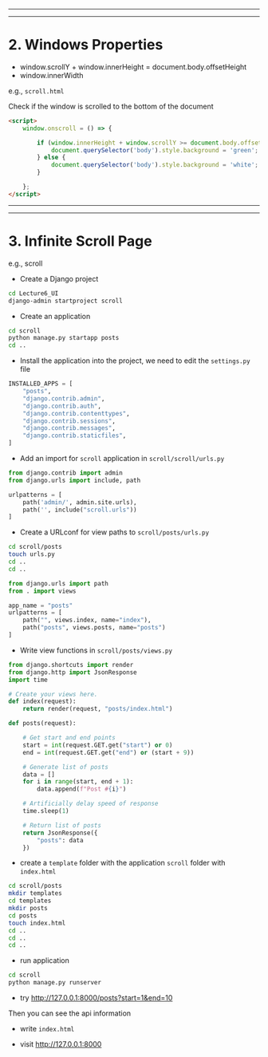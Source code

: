 
---
---
# 2. Windows Properties

- window.scrollY + window.innerHeight = document.body.offsetHeight
- window.innerWidth

e.g., `scroll.html`

Check if the window is scrolled to the bottom of the document
```html
<script>
    window.onscroll = () => {

        if (window.innerHeight + window.scrollY >= document.body.offsetHeight) {
            document.querySelector('body').style.background = 'green';
        } else {
            document.querySelector('body').style.background = 'white';
        }

    };
</script>
```

---
---
# 3. Infinite Scroll Page
e.g., scroll

- Create a Django project
```zsh
cd Lecture6_UI
django-admin startproject scroll
```

- Create an application
```zsh
cd scroll
python manage.py startapp posts
cd ..
```

- Install the application into the project, we need to edit the `settings.py` file
```python
INSTALLED_APPS = [
    "posts",
    "django.contrib.admin",
    "django.contrib.auth",
    "django.contrib.contenttypes",
    "django.contrib.sessions",
    "django.contrib.messages",
    "django.contrib.staticfiles",
]
```

- Add an import for `scroll` application in `scroll/scroll/urls.py`
```python
from django.contrib import admin
from django.urls import include, path

urlpatterns = [
    path('admin/', admin.site.urls),
    path('', include("scroll.urls"))
]
```

- Create a URLconf for view paths to `scroll/posts/urls.py`
```zsh
cd scroll/posts
touch urls.py
cd ..
cd ..
```

```python
from django.urls import path
from . import views

app_name = "posts"
urlpatterns = [
    path("", views.index, name="index"),
    path("posts", views.posts, name="posts")
]
```

- Write view functions in `scroll/posts/views.py`
```python
from django.shortcuts import render
from django.http import JsonResponse
import time

# Create your views here.
def index(request):
    return render(request, "posts/index.html")

def posts(request):

    # Get start and end points
    start = int(request.GET.get("start") or 0)
    end = int(request.GET.get("end") or (start + 9))

    # Generate list of posts
    data = []
    for i in range(start, end + 1):
        data.append(f"Post #{i}")

    # Artificially delay speed of response
    time.sleep(1)

    # Return list of posts
    return JsonResponse({
        "posts": data
    })
```

- create a `template` folder with the application `scroll` folder with `index.html`
```zsh
cd scroll/posts
mkdir templates
cd templates
mkdir posts
cd posts
touch index.html
cd ..
cd ..
cd ..
```

- run application
```zsh
cd scroll
python manage.py runserver
```

- try
http://127.0.0.1:8000/posts?start=1&end=10

Then you can see the api information 

- write `index.html`

- visit http://127.0.0.1:8000 


